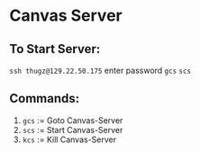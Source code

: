 Canvas Server
====================

To Start Server: 
---------------------
`ssh thugz@129.22.50.175`
enter password
`gcs`
`scs`

Commands:
---------------------
1. `gcs` := Goto Canvas-Server
2. `scs` := Start Canvas-Server
3. `kcs` := Kill Canvas-Server
